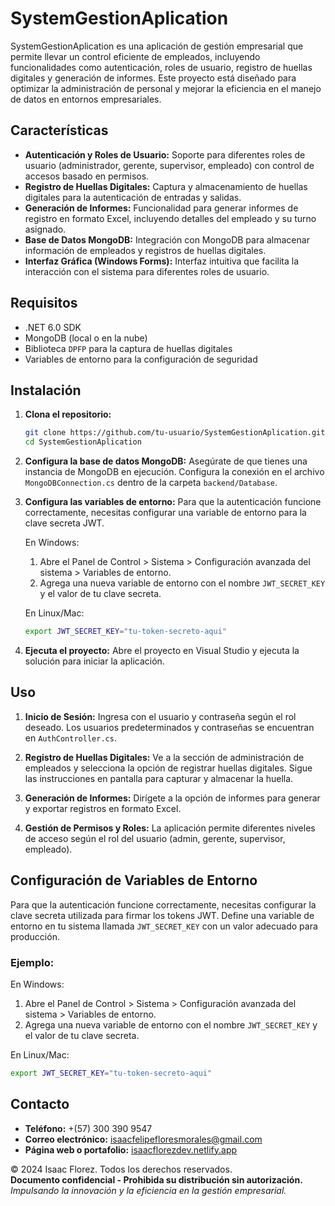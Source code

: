 # SystemGestionAplication

SystemGestionAplication es una aplicación de gestión empresarial que permite llevar un control eficiente de empleados, incluyendo funcionalidades como autenticación, roles de usuario, registro de huellas digitales y generación de informes. Este proyecto está diseñado para optimizar la administración de personal y mejorar la eficiencia en el manejo de datos en entornos empresariales.

## Características

- **Autenticación y Roles de Usuario:** Soporte para diferentes roles de usuario (administrador, gerente, supervisor, empleado) con control de accesos basado en permisos.
- **Registro de Huellas Digitales:** Captura y almacenamiento de huellas digitales para la autenticación de entradas y salidas.
- **Generación de Informes:** Funcionalidad para generar informes de registro en formato Excel, incluyendo detalles del empleado y su turno asignado.
- **Base de Datos MongoDB:** Integración con MongoDB para almacenar información de empleados y registros de huellas digitales.
- **Interfaz Gráfica (Windows Forms):** Interfaz intuitiva que facilita la interacción con el sistema para diferentes roles de usuario.

## Requisitos

- .NET 6.0 SDK
- MongoDB (local o en la nube)
- Biblioteca `DPFP` para la captura de huellas digitales
- Variables de entorno para la configuración de seguridad

## Instalación

1. **Clona el repositorio:**
   ```bash
   git clone https://github.com/tu-usuario/SystemGestionAplication.git
   cd SystemGestionAplication
   ```

2. **Configura la base de datos MongoDB:**
   Asegúrate de que tienes una instancia de MongoDB en ejecución. Configura la conexión en el archivo `MongoDBConnection.cs` dentro de la carpeta `backend/Database`.

3. **Configura las variables de entorno:**
   Para que la autenticación funcione correctamente, necesitas configurar una variable de entorno para la clave secreta JWT.

   En Windows:
   1. Abre el Panel de Control > Sistema > Configuración avanzada del sistema > Variables de entorno.
   2. Agrega una nueva variable de entorno con el nombre `JWT_SECRET_KEY` y el valor de tu clave secreta.

   En Linux/Mac:
   ```bash
   export JWT_SECRET_KEY="tu-token-secreto-aqui"
   ```

4. **Ejecuta el proyecto:**
   Abre el proyecto en Visual Studio y ejecuta la solución para iniciar la aplicación.

## Uso

1. **Inicio de Sesión:**
   Ingresa con el usuario y contraseña según el rol deseado. Los usuarios predeterminados y contraseñas se encuentran en `AuthController.cs`.

2. **Registro de Huellas Digitales:**
   Ve a la sección de administración de empleados y selecciona la opción de registrar huellas digitales. Sigue las instrucciones en pantalla para capturar y almacenar la huella.

3. **Generación de Informes:**
   Dirígete a la opción de informes para generar y exportar registros en formato Excel.

4. **Gestión de Permisos y Roles:**
   La aplicación permite diferentes niveles de acceso según el rol del usuario (admin, gerente, supervisor, empleado).

## Configuración de Variables de Entorno

Para que la autenticación funcione correctamente, necesitas configurar la clave secreta utilizada para firmar los tokens JWT. Define una variable de entorno en tu sistema llamada `JWT_SECRET_KEY` con un valor adecuado para producción.

### Ejemplo:

En Windows:
1. Abre el Panel de Control > Sistema > Configuración avanzada del sistema > Variables de entorno.
2. Agrega una nueva variable de entorno con el nombre `JWT_SECRET_KEY` y el valor de tu clave secreta.

En Linux/Mac:
```bash
export JWT_SECRET_KEY="tu-token-secreto-aqui"
```

## Contacto

- **Teléfono:** +(57) 300 390 9547
- **Correo electrónico:** [isaacfelipefloresmorales@gmail.com](mailto:isaacfelipefloresmorales@gmail.com)
- **Página web o portafolio:** [isaacflorezdev.netlify.app](https://isaacflorezdev.netlify.app)

© 2024 Isaac Florez. Todos los derechos reservados.  
**Documento confidencial - Prohibida su distribución sin autorización.**  
*Impulsando la innovación y la eficiencia en la gestión empresarial.*
```
